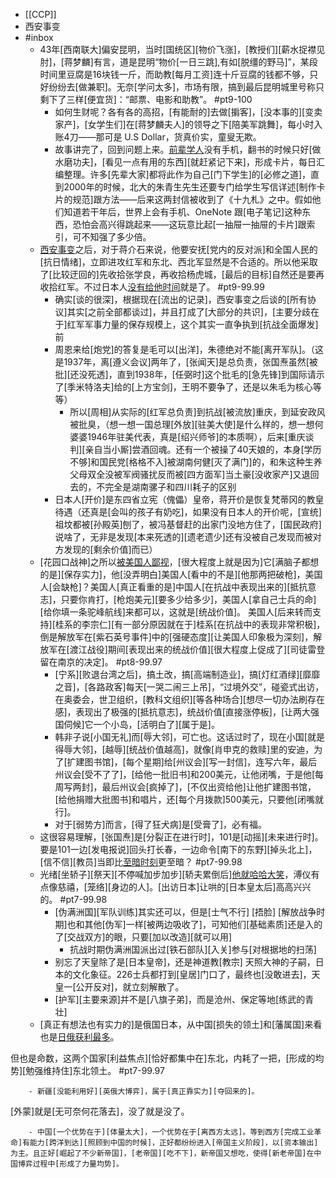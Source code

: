 - [[CCP]]
- 西安事变
- #inbox
    - 43年[西南联大]偏安昆明，当时[国统区][物价飞涨]，[教授们][薪水捉襟见肘]，[蒋梦麟]有言，道是昆明“物价[一日三跳],有如[脱缰的野马]”，某段时间里豆腐是16块钱一斤，而助教[每月工资]连十斤豆腐的钱都不够，只好纷纷去[做兼职]。无奈[学问太多]，市场有限，搞到最后昆明城里号称只剩下了三样[便宜货]：“邮票、电影和助教”。 #pt9-100
        - 如何生财呢？各有各的高招，[有能耐的]去做[掮客]，[没本事的][变卖家产]，[女学生们]在[蒋梦麟夫人]的领导之下[陪美军跳舞]，每小时入账4刀——那可是 U.S Dollar，货真价实，童叟无欺。
        - 故事讲完了，回到问题上来。[前辈学人](https://www.zhihu.com/question/455761670/answer/1847622440)没有手机，翻书的时候只好[做水磨功夫]，[看见一点有用的东西][就赶紧记下来]，形成卡片，每日汇编整理。许多[先辈大家]都将此作为自己[门下学生]的[必修之道]，直到2000年的时候，北大的朱青生先生还要专门给学生写信详述[制作卡片的规范]跟方法——后来这两封信被收到了《十九札》之中。假如他们知道若干年后，世界上会有手机、OneNote 跟[电子笔记]这种东西，恐怕会高兴得跳起来——这玩意比起[一抽屉一抽屉的卡片]跟索引，可不知强了多少倍。
    - [西安事变](((iirCyI7xi)))之后，对于蒋介石来说，他要安抚[党内的反对派]和全国人民的[抗日情绪]，立即进攻红军和东北、西北军显然是不合适的。所以他采取了[比较迂回的]先收拾张学良，再收拾杨虎城，[最后的目标]自然还是要再收拾红军。不过日本人[没有给他时间](https://bbs.northdy.com/thread-927744-2-1.html)就是了。 #pt9-99.99
        - 确实[谈的很深]，根据现在[流出的记录]，西安事变之后谈的[所有协议]其实[之前全部都谈过]，并且打成了[大部分的共识]，[主要分歧在于]红军军事力量的保存规模上，这个其实一直争执到[抗战全面爆发]前
        - 周恩来给[炮党]的答复是毛可以[出洋]，朱德绝对不能[离开军队]。（这是1937年，离[遵义会议]两年了，[张闻天]是总负责，张国焘虽然[被批][还没死透]，直到1938年，[任弼时]这个批毛的[急先锋]到国际请示了[季米特洛夫]给的[上方宝剑]，王明不要争了，还是以朱毛为核心等等）
            - 所以[周相]从实际的[红军总负责]到抗战[被流放]重庆，到延安政风被批臭，（想一想一国总理[外放][驻美大使]是什么样的，想一想何婆婆1946年驻美代表，真是[绍兴师爷]的本质啊），后来[重庆谈判][亲自当小厮]尝酒回魂。还有一个被操了40天娘的，本身[学历不够]和国民党[格格不入]被湖南何健[灭了满门]的，和朱这种生养父母双全没被军阀骚扰反而被[四方面军]当土豪[没收家产]又退回去的，不完全是湖南骡子和四川耗子的区别
        - 日本人[开价]是东四省立宪（傀儡）皇帝，蒋开价是恢复梵蒂冈的教皇待遇（还真是[会叫的孩子有奶吃]，如果没有日本人的开价呢，[宣统]祖坟都被[孙殿英]刨了，被冯基督赶的出家门没地方住了，[国民政府]说啥了，无非是发现[本来死透的][遗老遗少]还有没被自己发现而被对方发现的[剩余价值]而已）
    - [花园口战神]之所以[被美国人鄙视](https://www.zhihu.com/question/491971172/answer/2168277186)，[很大程度上就是因为]它[满脑子都想的是][保存实力]，他[没弄明白]美国人[看中的不是][他那两把破枪]，美国人[会缺枪]？美国人[真正看重的是]中国人[在抗战中表现出来的][抵抗意志]，只要你肯打，[枪炮美元][要多少给多少]，美国人[拿自己士兵的命][给你填一条驼峰航线]来都可以，这就是[统战价值]。
美国人[后来转而支持][桂系的李宗仁][有一部分原因就在于]桂系[在抗战中的表现非常积极]，倒是解放军在[紫石英号事件]中的[强硬态度][让美国人印象极为深刻]，解放军在[渡江战役]期间[表现出来的统战价值][很大程度上促成了][司徒雷登留在南京的决定]。 #pt8-99.97
        - [宁系][败退台湾之后]，搞土改，搞[高端制造业]，搞[灯红酒绿][靡靡之音]，[各路政客]每天[一哭二闹三上吊]，“过境外交”，碰瓷式出访，在奥委会，世卫组织，[教科文组织][等各种场合][想尽一切办法刷存在感]，表现出了极强的[抵抗意志]，统战价值[直接涨停板]，[让两大强国伺候]它一个小岛，[活明白了][属于是]。
        - 韩非子说[小国无礼]而[辱大邻]，可亡也。这话过时了，现在小国[就是得辱大邻]，[越辱][统战价值越高]，就像[肖申克的救赎]里的安迪，为了[扩建图书馆]，[每个星期]给[州议会][写一封信]，连写六年，最后州议会[受不了了]，[给他一批旧书]和200美元，让他闭嘴，于是他[每周写两封]，最后州议会[疯掉了]，[不仅出资给他]让他扩建图书馆，[给他捐赠大批图书]和唱片，还[每个月拨款]500美元，只要他[闭嘴就行]。
        - 对于[弱势方]而言，[得了狂犬病]是[受膏了]，必有福。
    - 这很容易理解，[张国焘]是[分裂正在进行时]，101是[动摇][未来进行时]。要是101一边[发电报说]回头打长春，一边命令[南下的东野][掉头北上]，[信不信][教员]当即比[至暗时刻](https://www.zhihu.com/question/483316171/answer/2114369363)更至暗？ #pt7-99.98
    - 光绪[坐轿子][祭天][不停喊加步加步][轿夫累倒后][他就哈哈大笑](https://www.zhihu.com/question/434496112/answer/2197760010)，溥仪有点像慈禧，[笼络][身边的人]。[出访日本]让哄的[日本皇太后]高高兴兴的。 #pt7-99.98
        - [伪满洲国][军队训练]其实还可以，但是[士气不行] [捂脸]
[解放战争时期]也和其他[伪军]一样[被两边吸收了]，可知他们[基础素质]还是入的了[交战双方]的眼，只要[加以改造][就可以用]
            - 抗战时期伪满洲国派出过[铁石部队][入关]参与[对根据地的扫荡]
        - 别忘了天皇除了是[日本皇帝]，还是神道教[教宗] 天照大神的子嗣，日本的文化象征。226士兵都打到[皇居]门口了，最终也[没敢进去]，天皇一[公开反对]，就立刻解散了。
        - [护军][主要来源]并不是[八旗子弟]，而是沧州、保定等地[练武的青壮]
    - [真正有想法也有实力的]是俄国日本，从中国[损失的领土]和[藩属国]来看也是[日俄获利最多](https://www.zhihu.com/question/359774227/answer/2265226179)。

但也是命数，这两个国家[利益焦点][恰好都集中在]东北，内耗了一把，[形成的均势][勉强维持住]东北领土。 #pt7-99.97


        - 新疆[没能利用好][英俄大博弈]，属于[真正靠实力][夺回来的]。

[外蒙]就是[无可奈何花落去]，没了就是没了。


        - 中国[一个优势在于][体量太大]，一个优势在于[离西方太远]。等到西方[完成工业革命]有能力[跨洋到达][照顾到中国的时候]，正好都纷纷进入[帝国主义阶段]，以[资本输出]为主。且正好[崛起了不少新帝国]，[老帝国][吃不下]，新帝国又想吃，使得[新老帝国]在中国博弈过程中[形成了力量均势]。

